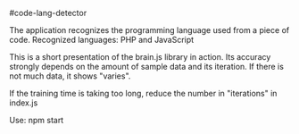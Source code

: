 #code-lang-detector

The application recognizes the programming language used from a piece of code. Recognized languages: PHP and JavaScript

This is a short presentation of the brain.js library in action. Its accuracy strongly depends on the amount of sample data and its iteration. If there is not much data, it shows "varies".

If the training time is taking too long, reduce the number in "iterations" in index.js

Use: npm start 